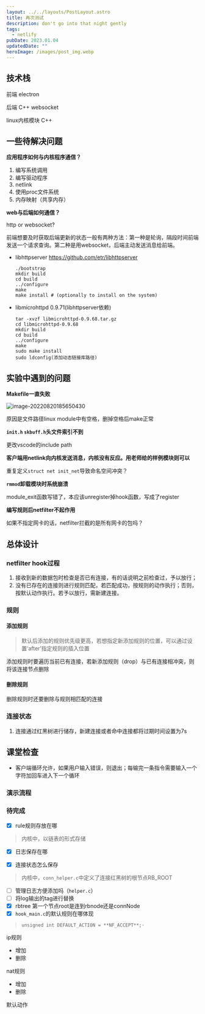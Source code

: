 ```yaml
---
layout: ../../layouts/PostLayout.astro
title: 再次测试
description: don't go into that night gently
tags:
  - netlify
pubDate: 2023.01.04
updatedDate: ""
heroImage: /images/post_img.webp
---
```

## 技术栈

前端 electron

后端 C++ websocket

linux内核模块 C++



## 一些待解决问题

**应用程序如何与内核程序通信？**

1. 编写系统调用
2. 编写驱动程序
3. netlink
4. 使用proc文件系统
5. 内存映射（共享内存）

**web与后端如何通信？**

http or websocket?

前端想要及时获取后端更新的状态一般有两种方法：第一种是轮询，隔段时间前端发送一个请求查询。第二种是用websocket，后端主动发送消息给前端。

- libhttpserver https://github.com/etr/libhttpserver

  ```
  ./bootstrap
  mkdir build
  cd build
  ../configure
  make
  make install # (optionally to install on the system)
  
  ```

  

- libmicrohttpd 0.9.71(libhttpserver依赖)

  ```
  tar -xvzf libmicrohttpd-0.9.68.tar.gz
  cd libmicrohttpd-0.9.68
  mkdir build
  cd build
  ../configure
  make
  sudo make install
  sudo ldconfig(添加动态链接库路径)
  ```

  

## 实验中遇到的问题

**Makefile一直失败**

![image-20220820185650430](C:\Users\53094\AppData\Roaming\Typora\typora-user-images\image-20220820185650430.png)

原因是文件路径linux module中有空格，删掉空格后make正常



**`init.h` `skbuff.h`头文件索引不到**

更改vscode的include path



**客户端用netlink向内核发送消息，内核没有反应。用老师给的样例模块则可以**

重复定义`struct net init_net`导致命名空间冲突？



**`rmmod`卸载模块时系统崩溃**

module_exit函数写错了，本应该unregister掉hook函数，写成了register

**编写规则后netfilter不起作用**

如果不指定网卡的话，netfilter拦截的是所有网卡的包吗？





## 总体设计



### netfilter hook过程

1. 接收到新的数据包时检查是否已有连接，有的话说明之前检查过，予以放行；
2. 没有已存在的连接则进行规则匹配，若匹配成功，按规则的动作执行；否则，按默认动作执行。若予以放行，需新建连接。

### 规则

#### 添加规则

> 默认后添加的规则优先级更高，若想指定新添加规则的位置，可以通过设置‘after’指定规则的插入位置

添加规则时要遍历当前已有连接，若新添加规则（drop）与已有连接相冲突，则将该连接节点删除

#### 刪除规则

删除规则时还要删除与规则相匹配的连接



### 连接状态

1. 连接通过红黑树进行储存，新建连接或者命中连接都将过期时间设置为7s



## 课堂检查

- 客户端循环允许，如果用户输入错误，则退出；每输完一条指令需要输入一个字符加回车进入下一个循环

### 演示流程

### 待完成

- [x] rule规则存放在哪

> 内核中，以链表的形式存储

- [x] 日志保存在哪

- [x] 连接状态怎么保存

> 内核中，`conn_helper.c`中定义了连接红黑树的根节点RB_ROOT

- [ ] 管理日志方便添加吗（`helper.c`）
- [ ] 将log输出的tag进行替换
- [x] rbtree 第一个节点root是连到rbnode还是connNode
- [x] `hook_main.c`的默认规则在哪体现

> `unsigned int DEFAULT_ACTION = **NF_ACCEPT**;·`



ip规则

- 增加
- 删除

nat规则

- 增加
- 删除

默认动作